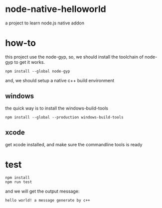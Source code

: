 # node-native-helloworld
a project to learn node.js native addon

# how-to
this project use the node-gyp, so, we should install the toolchain of node-gyp to get it works.

```
npm install --global node-gyp
```

and, we should setup a native c++ build environment

## windows
the quick way is to install the windows-build-tools
```
npm install --global --production windows-build-tools
```

## xcode
get xcode installed, and make sure the commandline tools is ready

# test
```
npm install
npm run test
```

and we will get the output message:
```
hello world! a message generate by c++
```
